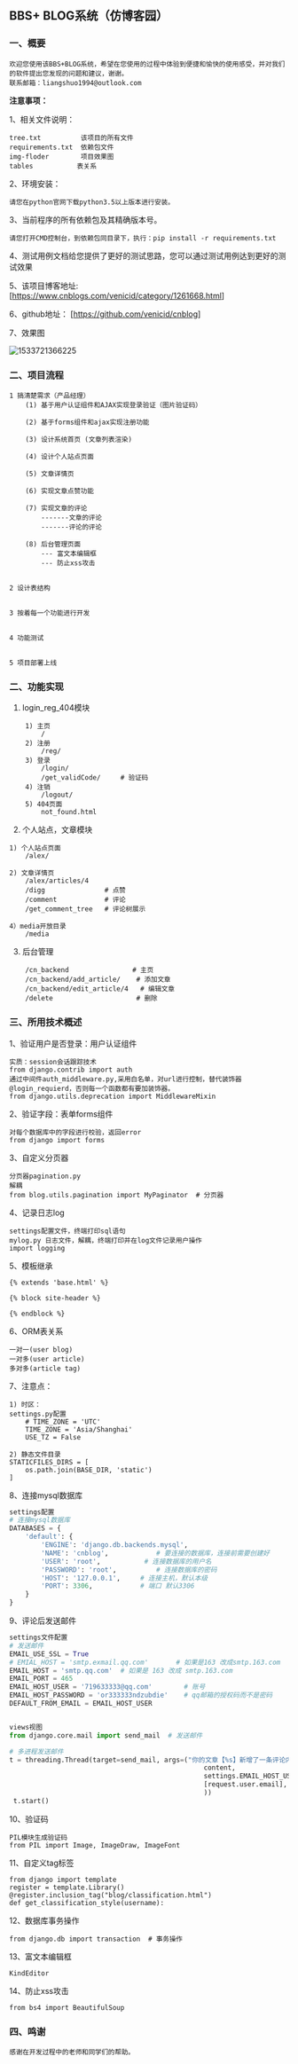 ## BBS+ BLOG系统（仿博客园）

### 一、概要

```
欢迎您使用该BBS+BLOG系统，希望在您使用的过程中体验到便捷和愉快的使用感受，并对我们的软件提出您发现的问题和建议，谢谢。
联系邮箱：liangshuo1994@outlook.com
```

**注意事项：**

1、相关文件说明：

```
tree.txt          该项目的所有文件
requirements.txt  依赖包文件
img-floder        项目效果图
tables			 表关系
```

2、环境安装：

```
请您在python官网下载python3.5以上版本进行安装。
```

3、当前程序的所有依赖包及其精确版本号。

```
请您打开CMD控制台，到依赖包同目录下，执行：pip install -r requirements.txt
```

4、测试用例文档给您提供了更好的测试思路，您可以通过测试用例达到更好的测试效果

5、该项目博客地址: [<https://www.cnblogs.com/venicid/category/1261668.html>]

6、github地址： [<https://github.com/venicid/cnblog>]

7、效果图

![1533721366225](C:\Users\Venicid\AppData\Local\Temp\1533721366225.png)

### 二、项目流程

```
1 搞清楚需求（产品经理）
	(1) 基于用户认证组件和AJAX实现登录验证（图片验证码）

	(2)	基于forms组件和ajax实现注册功能

	(3) 设计系统首页 (文章列表渲染)

	(4) 设计个人站点页面

	(5)	文章详情页

	(6) 实现文章点赞功能

	(7) 实现文章的评论
	    -------文章的评论
		-------评论的评论

	(8) 后台管理页面
		--- 富文本编辑框
		--- 防止xss攻击


2 设计表结构


3 按着每一个功能进行开发


4 功能测试


5 项目部署上线

```

### 二、功能实现

1. login_reg_404模块

```
	1) 主页
        /
    2) 注册
        /reg/
    3) 登录
        /login/
        /get_validCode/		# 验证码
    4) 注销
        /logout/
    5) 404页面
    	not_found.html
```



2. 个人站点，文章模块

```
1) 个人站点页面
	/alex/

2) 文章详情页
	/alex/articles/4
	/digg				# 点赞
	/comment			# 评论
	/get_comment_tree	# 评论树展示
	
4）media开放目录
	/media
```



3. 后台管理

```
	/cn_backend				   # 主页
	/cn_backend/add_article/	# 添加文章
	/cn_backend/edit_article/4   # 编辑文章
	/delete						# 删除
```



### 三、所用技术概述

1、验证用户是否登录：用户认证组件

```
实质：session会话跟踪技术
from django.contrib import auth
通过中间件auth_middleware.py,采用白名单，对url进行控制，替代装饰器@login_requierd，否则每一个函数都有要加装饰器。
from django.utils.deprecation import MiddlewareMixin
```

2、验证字段：表单forms组件

```
对每个数据库中的字段进行校验，返回error
from django import forms
```

3、自定义分页器

```
分页器pagination.py
解耦
from blog.utils.pagination import MyPaginator  # 分页器
```

4、记录日志log

```
settings配置文件，终端打印sql语句
mylog.py 日志文件，解耦，终端打印并在log文件记录用户操作
import logging
```

5、模板继承

```
{% extends 'base.html' %}

{% block site-header %}

{% endblock %}
```

6、ORM表关系

```
一对一(user blog)
一对多(user article)
多对多(article tag)
```

7、注意点：

```
1) 时区：
settings.py配置
	# TIME_ZONE = 'UTC'
	TIME_ZONE = 'Asia/Shanghai'
	USE_TZ = False

2) 静态文件目录
STATICFILES_DIRS = [
	os.path.join(BASE_DIR, 'static')
]
```

8、连接mysql数据库

```python
settings配置
# 连接mysql数据库
DATABASES = {
    'default': {
        'ENGINE': 'django.db.backends.mysql',
        'NAME': 'cnblog',            # 要连接的数据库，连接前需要创建好
        'USER': 'root',           # 连接数据库的用户名
        'PASSWORD': 'root',          # 连接数据库的密码
        'HOST': '127.0.0.1',     # 连接主机，默认本级
        'PORT': 3306,            # 端口 默认3306
    }
}
```

9、评论后发送邮件

```python
settings文件配置
# 发送邮件
EMAIL_USE_SSL = True
# EMIAL_HOST = 'smtp.exmail.qq.com'       # 如果是163 改成smtp.163.com
EMAIL_HOST = 'smtp.qq.com'  # 如果是 163 改成 smtp.163.com
EMAIL_PORT = 465
EMAIL_HOST_USER = '719633333@qq.com'        # 账号
EMAIL_HOST_PASSWORD = 'or333333ndzubdie'    # qq邮箱的授权码而不是密码
DEFAULT_FROM_EMAIL = EMAIL_HOST_USER


views视图
from django.core.mail import send_mail  # 发送邮件

# 多进程发送邮件
t = threading.Thread(target=send_mail, args=("你的文章【%s】新增了一条评论内容" % article_obj.title,
                                                 content,
                                                 settings.EMAIL_HOST_USER,
                                                 [request.user.email],
                                                 ))
 t.start()
```

10、验证码

```
PIL模块生成验证码
from PIL import Image, ImageDraw, ImageFont
```

11、自定义tag标签

```
from django import template
register = template.Library()
@register.inclusion_tag("blog/classification.html")
def get_classification_style(username):
```

12、数据库事务操作

```
from django.db import transaction  # 事务操作
```

13、富文本编辑框
```
KindEditor
```

14、防止xss攻击
```
from bs4 import BeautifulSoup
```


### 四、鸣谢

```
感谢在开发过程中的老师和同学们的帮助。
```